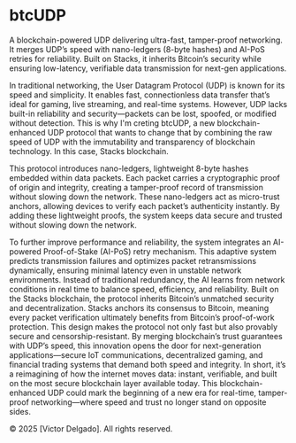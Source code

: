 # btcUDP
A blockchain-powered UDP delivering ultra-fast, tamper-proof networking. It merges UDP’s speed with nano-ledgers (8-byte hashes) and AI-PoS retries for reliability. Built on Stacks, it inherits Bitcoin’s security while ensuring low-latency, verifiable data transmission for next-gen applications.

In traditional networking, the User Datagram Protocol (UDP) is known for its speed and simplicity. It enables fast, connectionless data transfer that’s ideal for gaming, live streaming, and real-time systems. However, UDP lacks built-in reliability and security—packets can be lost, spoofed, or modified without detection. This is why I'm creting btcUDP, a new blockchain-enhanced UDP protocol that wants to change that by combining the raw speed of UDP with the immutability and transparency of blockchain technology. In this case, Stacks blockchain.

This protocol introduces nano-ledgers, lightweight 8-byte hashes embedded within data packets. Each packet carries a cryptographic proof of origin and integrity, creating a tamper-proof record of transmission without slowing down the network. These nano-ledgers act as micro-trust anchors, allowing devices to verify each packet’s authenticity instantly. By adding these lightweight proofs, the system keeps data secure and trusted without slowing down the network.

To further improve performance and reliability, the system integrates an AI-powered Proof-of-Stake (AI-PoS) retry mechanism. This adaptive system predicts transmission failures and optimizes packet retransmissions dynamically, ensuring minimal latency even in unstable network environments. Instead of traditional redundancy, the AI learns from network conditions in real time to balance speed, efficiency, and reliability.
Built on the Stacks blockchain, the protocol inherits Bitcoin’s unmatched security and decentralization. Stacks anchors its consensus to Bitcoin, meaning every packet verification ultimately benefits from Bitcoin’s proof-of-work protection. This design makes the protocol not only fast but also provably secure and censorship-resistant.
By merging blockchain’s trust guarantees with UDP’s speed, this innovation opens the door for next-generation applications—secure IoT communications, decentralized gaming, and financial trading systems that demand both speed and integrity. In short, it’s a reimagining of how the internet moves data: instant, verifiable, and built on the most secure blockchain layer available today.
This blockchain-enhanced UDP could mark the beginning of a new era for real-time, tamper-proof networking—where speed and trust no longer stand on opposite sides.


















© 2025 [Victor Delgado]. All rights reserved.
